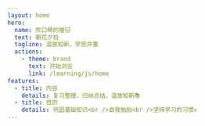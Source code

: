 ```yaml
---
layout: home
hero:
  name: 吹口琴的喵🐱
  text: 朝花夕拾
  tagline: 温故知新，学思并重
  actions:
    - theme: brand
      text: 开始浏览
      link: /learning/js/home
features:
  - title: 内容
    details: 复习整理，归纳总结，温故知新📚
  - title: 目的
    details: 巩固基础知识<br />自我勉励<br />坚持学习的习惯✊
---
```

